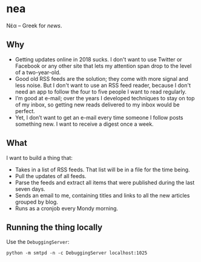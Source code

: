 # nea

Νέα – Greek for _news_.

## Why

*	Getting updates online in 2018 sucks. I don't want to use Twitter or Facebook or any other site that lets my attention span drop to the level of a two-year-old.
*	Good old RSS feeds are the solution; they come with more signal and less noise. But I don't want to use an RSS feed reader, because I don't need an app to follow the four to five people I want to read regularly.
*	I’m good at e-mail; over the years I developed techniques to stay on top of my inbox, so getting new reads delivered to my inbox would be perfect. 
*	Yet, I don’t want to get an e-mail every time someone I follow posts something new. I want to receive a digest once a week. 

## What

I want to build a thing that:

*	Takes in a list of RSS feeds. That list will be in a file for the time being. 
*	Pull the updates of all feeds.
*	Parse the feeds and extract all items that were published during the last seven days. 
*	Sends an email to me,  containing titles and links to all the new articles grouped by blog. 
*	Runs as a cronjob every Mondy morning. 

## Running the thing locally

Use the `DebuggingServer`:

```
python -m smtpd -n -c DebuggingServer localhost:1025
```

